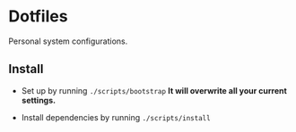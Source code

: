 # Dotfiles

Personal system configurations.

## Install

* Set up by running `./scripts/bootstrap`
**It will overwrite all your current settings.**

* Install dependencies by running `./scripts/install`
